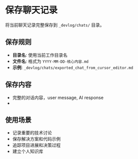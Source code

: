 # 保存聊天记录

将当前聊天记录完整保存到 `_devlog/chats/` 目录。

## 保存规则

- **目录名**: 使用当前工作目录名
- **文件名**: 格式为 `YYYY-MM-DD-核心内容.md`
- **示例**: `_devlog/chats/exported_chat_from_cursor_editor.md`

## 保存内容

- 完整的对话内容，user message, AI response
-

## 使用场景

- 记录重要的技术讨论
- 保存解决方案和代码示例
- 追踪项目进展和决策过程
- 建立个人知识库
